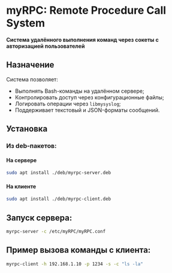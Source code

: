 # myRPC: Remote Procedure Call System
**Система удалённого выполнения команд через сокеты с авторизацией пользователей**

## Назначение
Система позволяет:
- Выполнять Bash-команды на удалённом сервере;
- Контролировать доступ через конфигурационные файлы;
- Логировать операции через `libmysyslog`;
- Поддерживает текстовый и JSON-форматы сообщений.

## Установка
### Из deb-пакетов:
#### На сервере
```bash
sudo apt install ./deb/myrpc-server.deb
```
#### На клиенте
```bash
sudo apt install ./deb/myrpc-client.deb
```

## Запуск сервера:
```bash
myrpc-server -c /etc/myRPC/myRPC.conf
```
## Пример вызова команды с клиента:
```bash
myrpc-client -h 192.168.1.10 -p 1234 -s -c "ls -la"
```

